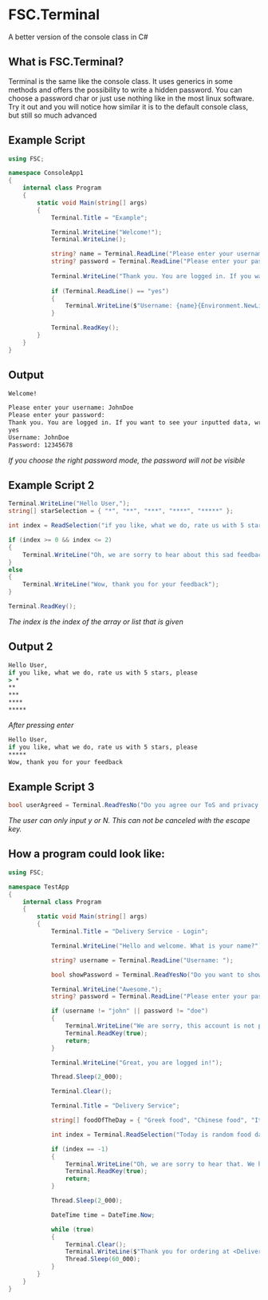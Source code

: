 # FSC.Terminal
 A better version of the console class in C#

## What is FSC.Terminal?
Terminal is the same like the console class. It uses generics in some methods and offers the possibility to write a hidden password.
You can choose a password char or just use nothing like in the most linux software. Try it out and you will notice how similar it is to the default console class, but still so much advanced

## Example Script
```cs
using FSC;

namespace ConsoleApp1
{
    internal class Program
    {
        static void Main(string[] args)
        {
            Terminal.Title = "Example";

            Terminal.WriteLine("Welcome!");
            Terminal.WriteLine();

            string? name = Terminal.ReadLine("Please enter your username: ");
            string? password = Terminal.ReadLine("Please enter your password: ", TerminalPasswordMode.Hide);
            
            Terminal.WriteLine("Thank you. You are logged in. If you want to see your inputted data, write yes");
            
            if (Terminal.ReadLine() == "yes")
            {
                Terminal.WriteLine($"Username: {name}{Environment.NewLine}Password: {password}");
            }

            Terminal.ReadKey();
        }
    }
}
```

## Output
```cmd
Welcome!

Please enter your username: JohnDoe
Please enter your password:
Thank you. You are logged in. If you want to see your inputted data, write yes
yes
Username: JohnDoe
Password: 12345678
```

_If you choose the right password mode, the password will not be visible_

## Example Script 2
```cs
Terminal.WriteLine("Hello User,");
string[] starSelection = { "*", "**", "***", "****", "*****" };

int index = ReadSelection("if you like, what we do, rate us with 5 stars, please", starSelection);

if (index >= 0 && index <= 2)
{
    Terminal.WriteLine("Oh, we are sorry to hear about this sad feedback");
}
else
{
    Terminal.WriteLine("Wow, thank you for your feedback");
}

Terminal.ReadKey();
```
_The index is the index of the array or list that is given_

## Output 2
```cmd
Hello User,
if you like, what we do, rate us with 5 stars, please
> *
**
***
****
*****
```
_After pressing enter_
```cmd
Hello User,
if you like, what we do, rate us with 5 stars, please
*****
Wow, thank you for your feedback
```

## Example Script 3
```cs
bool userAgreed = Terminal.ReadYesNo("Do you agree our ToS and privacy policy?", 'y', 'N')
```
_The user can only input y or N. This can not be canceled with the escape key._


## How a program could look like:
```cs
using FSC;

namespace TestApp
{
    internal class Program
    {
        static void Main(string[] args)
        {
            Terminal.Title = "Delivery Service - Login";

            Terminal.WriteLine("Hello and welcome. What is your name?");

            string? username = Terminal.ReadLine("Username: ");

            bool showPassword = Terminal.ReadYesNo("Do you want to show your Password as * or keep it totally invisible? Choose between ", '*', 'i');

            Terminal.WriteLine("Awesome.");
            string? password = Terminal.ReadLine("Please enter your password: ", showPassword ? TerminalPasswordMode.HideByChar : TerminalPasswordMode.Hide);

            if (username != "john" || password != "doe")
            {
                Terminal.WriteLine("We are sorry, this account is not part of our organisation.");
                Terminal.ReadKey(true);
                return;
            }

            Terminal.WriteLine("Great, you are logged in!");

            Thread.Sleep(2_000);

            Terminal.Clear();

            Terminal.Title = "Delivery Service";

            string[] foodOfTheDay = { "Greek food", "Chinese food", "Italian food", "German food", "French food", "American food" };

            int index = Terminal.ReadSelection("Today is random food day, but you may still select, what kind of food you want (Press Escape to cancel the order):", true, foodOfTheDay);

            if (index == -1)
            {
                Terminal.WriteLine("Oh, we are sorry to hear that. We hope you change your mind and come back soon.");
                Terminal.ReadKey(true);
                return;
            }

            Thread.Sleep(2_000);

            DateTime time = DateTime.Now;

            while (true)
            {
                Terminal.Clear();
                Terminal.WriteLine($"Thank you for ordering at <Delivery Service>. Your order #{index}#{foodOfTheDay[index]}# got submitted and will arrive in {(time - DateTime.Now).Minutes + 25} minutes.");
                Thread.Sleep(60_000);
            }
        }
    }
}
```

